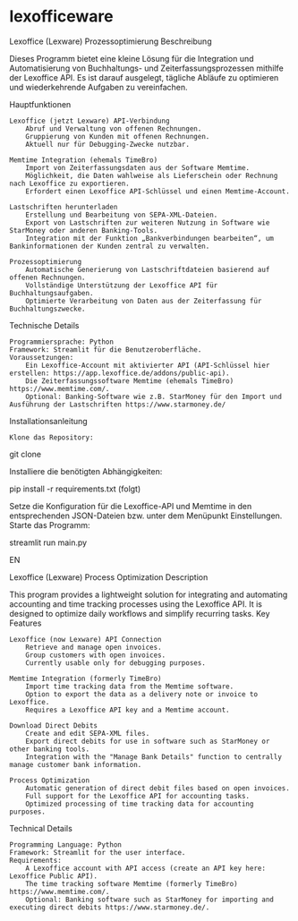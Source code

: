 # lexofficeware
Lexoffice (Lexware) Prozessoptimierung
Beschreibung

Dieses Programm bietet eine kleine Lösung für die Integration und Automatisierung von Buchhaltungs- und Zeiterfassungsprozessen mithilfe der Lexoffice API. Es ist darauf ausgelegt, tägliche Abläufe zu optimieren und wiederkehrende Aufgaben zu vereinfachen.

Hauptfunktionen

    Lexoffice (jetzt Lexware) API-Verbindung
        Abruf und Verwaltung von offenen Rechnungen.
        Gruppierung von Kunden mit offenen Rechnungen.
        Aktuell nur für Debugging-Zwecke nutzbar.

    Memtime Integration (ehemals TimeBro)
        Import von Zeiterfassungsdaten aus der Software Memtime.
        Möglichkeit, die Daten wahlweise als Lieferschein oder Rechnung nach Lexoffice zu exportieren.
        Erfordert einen Lexoffice API-Schlüssel und einen Memtime-Account.

    Lastschriften herunterladen
        Erstellung und Bearbeitung von SEPA-XML-Dateien.
        Export von Lastschriften zur weiteren Nutzung in Software wie StarMoney oder anderen Banking-Tools.
        Integration mit der Funktion „Bankverbindungen bearbeiten“, um Bankinformationen der Kunden zentral zu verwalten.

    Prozessoptimierung
        Automatische Generierung von Lastschriftdateien basierend auf offenen Rechnungen.
        Vollständige Unterstützung der Lexoffice API für Buchhaltungsaufgaben.
        Optimierte Verarbeitung von Daten aus der Zeiterfassung für Buchhaltungszwecke.

Technische Details

    Programmiersprache: Python
    Framework: Streamlit für die Benutzeroberfläche.
    Voraussetzungen:
        Ein Lexoffice-Account mit aktivierter API (API-Schlüssel hier erstellen: https://app.lexoffice.de/addons/public-api).
        Die Zeiterfassungssoftware Memtime (ehemals TimeBro) https://www.memtime.com/.
        Optional: Banking-Software wie z.B. StarMoney für den Import und Ausführung der Lastschriften https://www.starmoney.de/

Installationsanleitung

    Klone das Repository:

git clone <repository-url>

Installiere die benötigten Abhängigkeiten:

pip install -r requirements.txt (folgt)

Setze die Konfiguration für die Lexoffice-API und Memtime in den entsprechenden JSON-Dateien bzw. unter dem Menüpunkt Einstellungen.
Starte das Programm:

streamlit run main.py

EN

Lexoffice (Lexware) Process Optimization Description

This program provides a lightweight solution for integrating and automating accounting and time tracking processes using the Lexoffice API. It is designed to optimize daily workflows and simplify recurring tasks.
Key Features

    Lexoffice (now Lexware) API Connection
        Retrieve and manage open invoices.
        Group customers with open invoices.
        Currently usable only for debugging purposes.

    Memtime Integration (formerly TimeBro)
        Import time tracking data from the Memtime software.
        Option to export the data as a delivery note or invoice to Lexoffice.
        Requires a Lexoffice API key and a Memtime account.

    Download Direct Debits
        Create and edit SEPA-XML files.
        Export direct debits for use in software such as StarMoney or other banking tools.
        Integration with the "Manage Bank Details" function to centrally manage customer bank information.

    Process Optimization
        Automatic generation of direct debit files based on open invoices.
        Full support for the Lexoffice API for accounting tasks.
        Optimized processing of time tracking data for accounting purposes.

Technical Details

    Programming Language: Python
    Framework: Streamlit for the user interface.
    Requirements:
        A Lexoffice account with API access (create an API key here: Lexoffice Public API).
        The time tracking software Memtime (formerly TimeBro) https://www.memtime.com/.
        Optional: Banking software such as StarMoney for importing and executing direct debits https://www.starmoney.de/.